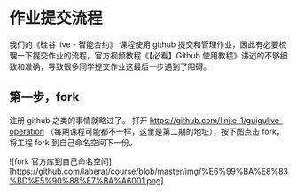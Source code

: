 # 作业提交流程

我们的《硅谷 live - 智能合约》 课程使用 github 提交和管理作业，因此有必要梳理一下提交作业的流程，官方视频教程《【必看】Github 使用教程》讲述的不够细致和准确，导致很多同学提交作业这最后一步遇到了阻碍。

## 第一步，fork
注册 github 之类的事情就略过了。
打开 https://github.com/linjie-1/guigulive-operation （每期课程可能都不一样，这里是第二期的地址），按下图点击 fork，将工程 fork 到自己命名空间下一份。

![fork 官方库到自己命名空间][https://github.com/laberat/course/blob/master/img/%E6%99%BA%E8%83%BD%E5%90%88%E7%BA%A6001.png]
